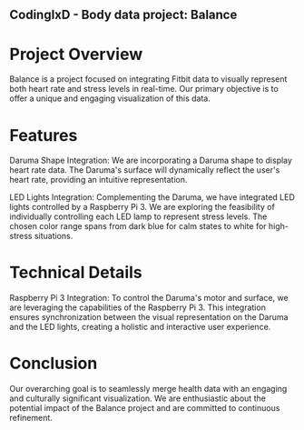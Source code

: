 ## CodingIxD - Body data project: Balance


# Project Overview
Balance is a project focused on integrating Fitbit data to visually represent both heart rate and stress levels in real-time. Our primary objective is to offer a unique and engaging visualization of this data.

# Features
Daruma Shape Integration: We are incorporating a Daruma shape to display heart rate data. The Daruma's surface will dynamically reflect the user's heart rate, providing an intuitive representation.

LED Lights Integration: Complementing the Daruma, we have integrated LED lights controlled by a Raspberry Pi 3. We are exploring the feasibility of individually controlling each LED lamp to represent stress levels. The chosen color range spans from dark blue for calm states to white for high-stress situations.

# Technical Details
Raspberry Pi 3 Integration: To control the Daruma's motor and surface, we are leveraging the capabilities of the Raspberry Pi 3. This integration ensures synchronization between the visual representation on the Daruma and the LED lights, creating a holistic and interactive user experience.

# Conclusion
Our overarching goal is to seamlessly merge health data with an engaging and culturally significant visualization. We are enthusiastic about the potential impact of the Balance project and are committed to continuous refinement.

